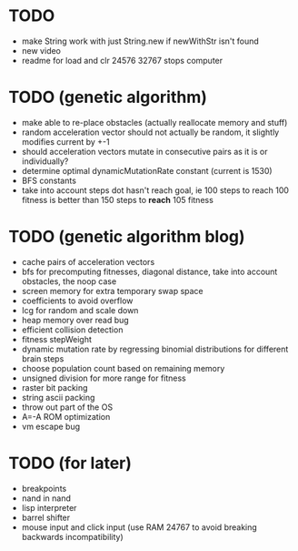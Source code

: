 # TODO
* make String work with just String.new if newWithStr isn't found
* new video
* readme for load and clr 24576 32767 stops computer

# TODO (genetic algorithm)
* make able to re-place obstacles (actually reallocate memory and stuff)
* random acceleration vector should not actually be random, it slightly modifies current by +-1
* should acceleration vectors mutate in consecutive pairs as it is or individually?
* determine optimal dynamicMutationRate constant (current is 1530)
* BFS constants
* take into account steps dot hasn't reach goal, ie 100 steps to reach 100 fitness is better than 150 steps to **reach** 105 fitness

# TODO (genetic algorithm blog)
* cache pairs of acceleration vectors
* bfs for precomputing fitnesses, diagonal distance, take into account obstacles, the noop case
* screen memory for extra temporary swap space
* coefficients to avoid overflow
* lcg for random and scale down
* heap memory over read bug
* efficient collision detection
* fitness stepWeight
* dynamic mutation rate by regressing binomial distributions for different brain steps
* choose population count based on remaining memory
* unsigned division for more range for fitness
* raster bit packing
* string ascii packing
* throw out part of the OS
* A=-A ROM optimization
* vm escape bug

# TODO (for later)
* breakpoints
* nand in nand
* lisp interpreter
* barrel shifter
* mouse input and click input (use RAM 24767 to avoid breaking backwards incompatibility)
